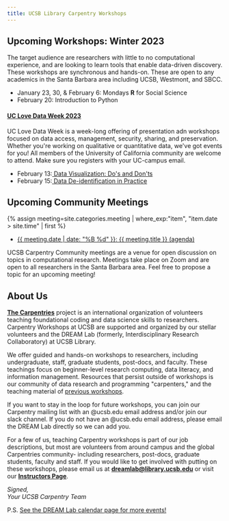 ```yaml
---
title: UCSB Library Carpentry Workshops
---
```

## Upcoming Workshops: Winter 2023

The target audience are researchers with little to no computational experience, and are looking to learn tools that enable data-driven discovery. These workshops are synchronous and hands-on. These are open to any academics in the Santa Barbara area including UCSB, Westmont, and SBCC.
<ul>
<li><tr><td>January 23, 30, & February 6: Mondays <b>R</b> for Social Science</td></tr></li>
<li><tr><td>February 20: Introduction to Python</td></tr></li>
</ul>

<h4><a href="https://uc-love-data-week.github.io/">UC Love Data Week 2023</a></h4>

UC Love Data Week is a week-long offering of presentation adn workshops focused on data access, management, security, sharing, 
and preservation. Whether you're working on qualitative or quantitative data, we've got events for you! All members of the
University of California community are welcome to attend. Make sure you registers with your UC-campus email. 
<ul>
<li><td>February 13:</td><td><a href="https://www.eventbrite.com/e/love-data-week-data-visualization-dos-and-donts-tickets-479568701897"> Data Visualization: Do's and Don'ts</a></td></li>
<li><td>February 15:</td><td><a href="https://www.eventbrite.com/e/love-data-week-data-de-identification-in-practice-tickets-479576866317"> Data De-identification in Practice</a></td></li>
</ul>


## Upcoming Community Meetings

{% assign meeting=site.categories.meeting |  where_exp:"item", "item.date > site.time" | first %}
<ul>
<li><a href="{{meeting.url}}"> {{  meeting.date | date: "%B %d" }}: {{ meeting.title }} (agenda) </a></li>
</ul>

UCSB Carpentry Community meetings are a venue for open discussion on topics in computational research. Meetings take place on Zoom and are open to all researchers in the Santa Barbara area. Feel free to propose a topic for an upcoming meeting!

## About Us
**[The Carpentries](https://carpentries.org/)** project is an international organization of volunteers teaching foundational coding and data science skills to researchers. 
Carpentry Workshops at UCSB are supported and organized by our stellar volunteers and the DREAM Lab (formerly, Interdisciplinary Research Collaboratory) at UCSB Library.

We offer guided and hands-on workshops to researchers, including undergraduate, staff, graduate students, post-docs, and faculty. 
These teachings focus on beginner-level research computing, data literacy, and information management. 
Resources that persist outside of workshops is our community of data research and programming "carpenters," and the teaching material of [previous workshops](https://ucsbcarpentry.github.io/past-workshops).

If you want to stay in the loop for future workshops, you can join our Carpentry mailing list with an @ucsb.edu email address and/or join our slack channel. 
If you do not have an @ucsb.edu email address, please email the DREAM Lab directly so we can add you.

For a few of us, teaching Carpentry workshops is part of our job descriptions, but most are volunteers from around campus and the global Carpentries community- including researchers, post-docs, graduate students, faculty and staff. 
If you would like to get involved with putting on these workshops, please email us at **dreamlab@library.ucsb.edu** or visit our **[Instructors Page](https://ucsbcarpentry.github.io/community/instructors)**.

*Signed,*
<br>
*Your UCSB Carpentry Team*

P.S. [See the DREAM Lab calendar page for more events!](https://www.library.ucsb.edu/events-exhibitions?location=All&series=1218)

